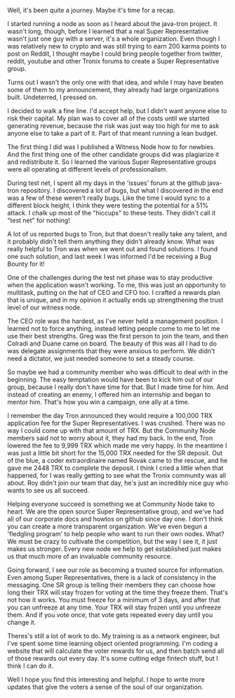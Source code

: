 Well, it's been quite a journey. Maybe it's time for a recap.

I started running a node as soon as I heard about the java-tron project. It wasn't long, though, before I learned that a real Super Representative wasn't just one guy with a server, it's a whole organization. Even though I was relatively new to crypto and was still trying to earn 200 karma points to post on Reddit, I thought maybe I could bring people together from twitter, reddit, youtube and other Tronix forums to create a Super Representative group.

Turns out I wasn't the only one with that idea, and while I may have beaten some of them to my announcement, they already had large organizations built. Undeterred, I pressed on.

I decided to walk a fine line. I'd accept help, but I didn't want anyone else to risk their capital. My plan was to cover all of the costs until we started generating revenue, because the risk was just way too high for me to ask anyone else to take a part of it. Part of that meant running a lean budget.

The first thing I did was I published a Witness Node how to for newbies. And the first thing one of the other candidate groups did was plagiarize it and redistribute it. So I learned the various Super Representative groups were all operating at different levels of professionalism.

During test net, I spent all my days in the 'issues' forum at the github java-tron repository. I discovered a lot of bugs, but what I discovered in the end was a few of these weren't really bugs. Like the time I would sync to a different block height, I think they were testing the potential for a 51% attack. I chalk up most of the "hiccups" to these tests. They didn't call it "test net" for nothing!

A lot of us reported bugs to Tron, but that doesn't really take any talent, and it probably didn't tell them anything they didn't already know. What was really helpful to Tron was when we went out and found solutions. I found one such solution, and last week I was informed I'd be receiving a Bug Bounty for it!

One of the challenges during the test net phase was to stay productive when the application wasn't working. To me, this was just an opportunity to multitask, putting on the hat of CEO and CFO too. I crafted a rewards plan that is unique, and in my opinion it actually ends up strengthening the trust level of our witness node. 

The CEO role was the hardest, as I've never held a management position. I learned not to force anything, instead letting people come to me to let me use their best strengths. Greg was the first person to join the team, and then Colradi and Duane came on board. The beauty of this was all I had to do was delegate assignments that they were anxious to perform. We didn't need a dictator, we just needed someone to set a steady course.

So maybe we had a community member who was difficult to deal with in the beginning. The easy temptation would have been to kick him out of our group, because I really don't have time for that. But I made time for him. And instead of creating an enemy, I offered him an internship and began to mentor him. That's how you win a campaign, one ally at a time.

I remember the day Tron announced they would require a 100,000 TRX application fee for the Super Representatives. I was crushed. There was no way I could come up with that amount of TRX.  But the Community Node members said not to worry about it, they had my back. In the end, Tron lowered the fee to 9,999 TRX which made me very happy. In the meantime I was just a little bit short for the 15,000 TRX needed for the SR deposit. Out of the blue, a coder extraordinaire named Rovak came to the rescue, and he gave me 2448 TRX to complete the deposit. I think I cried a little when that happened, for I was really getting to see what the Tronix community was all about. Roy didn't join our team that day, he's just an incredibly nice guy who wants to see us all succeed.

Helping everyone succeed is something we at Community Node take to heart. We are the open source Super Representative group, and we've had all of our corporate docs and howtos on github since day one. I don't think you can create a more transparent organization. We've even begun a 'fledgling program' to help people who want to run their own nodes. What? We must be crazy to cultivate the competition, but the way I see it, it just makes us stronger. Every new node we help to get established just makes us that much more of an invaluable community resource.

Going forward, I see our role as becoming a trusted source for information. Even among Super Representatives, there is a lack of consistency in the messaging. One SR group is telling their members they can choose how long their TRX will stay frozen for voting at the time they freeze them. That's not how it works. You must freeze for a minimum of 3 days, and after that you can unfreeze at any time. Your TRX will stay frozen until you unfreeze them. And if you vote once, that vote gets repeated every day until you change it.

Theres's still a lot of work to do. My training is as a network engineer, but I've spent some time learning object oriented programming. I'm coding a website that will calculate the voter rewards for us, and then batch send all of those rewards out every day. It's some cutting edge fintech stuff, but I think I can do it.

Well I hope you find this interesting and helpful. I hope to write more updates that give the voters a sense of the soul of our organization.


